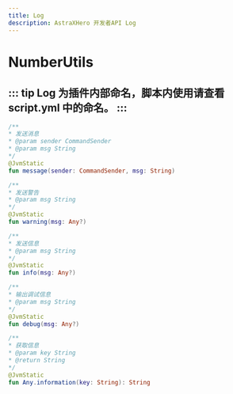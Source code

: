 ```yaml
---
title: Log
description: AstraXHero 开发者API Log
---
```

# NumberUtils
::: tip
Log 为插件内部命名，脚本内使用请查看 script.yml 中的命名。
:::
---
```kotlin
/**
* 发送消息
* @param sender CommandSender
* @param msg String
*/
@JvmStatic
fun message(sender: CommandSender, msg: String)

/**
* 发送警告
* @param msg String
*/
@JvmStatic
fun warning(msg: Any?)

/**
* 发送信息
* @param msg String
*/
@JvmStatic
fun info(msg: Any?)

/**
* 输出调试信息
* @param msg String
*/
@JvmStatic
fun debug(msg: Any?)

/**
* 获取信息
* @param key String
* @return String
*/
@JvmStatic
fun Any.information(key: String): String
```